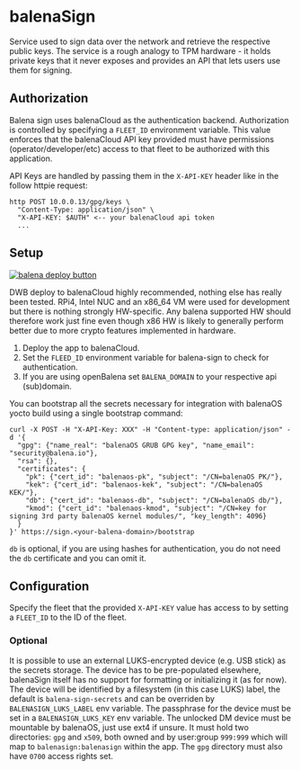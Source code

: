 # balenaSign

Service used to sign data over the network and retrieve the respective public
keys. The service is a rough analogy to TPM hardware - it holds private keys
that it never exposes and provides an API that lets users use them for signing.

## Authorization

Balena sign uses balenaCloud as the authentication backend. Authorization is controlled by specifying a `FLEET_ID` environment variable. This value enforces that the balenaCloud API key provided must have permissions (operator/developer/etc) access to that fleet to be authorized with this application.

API Keys are handled by passing them in the `X-API-KEY` header like in the follow httpie request:

```
http POST 10.0.0.13/gpg/keys \
  "Content-Type: application/json" \
  "X-API-KEY: $AUTH" <-- your balenaCloud api token
  ...
```

## Setup

[![balena deploy button](https://www.balena.io/deploy.svg)](https://dashboard.balena-cloud.com/deploy?repoUrl=https://github.com/balena-os/balena-sign)

DWB deploy to balenaCloud highly recommended, nothing else has really been
tested. RPi4, Intel NUC and an x86_64 VM were used for development but there
is nothing strongly HW-specific. Any balena supported HW should therefore work
just fine even though x86 HW is likely to generally perform better due to more
crypto features implemented in hardware.

1. Deploy the app to balenaCloud.
2. Set the `FLEED_ID` environment variable for balena-sign to check for authentication.
3. If you are using openBalena set `BALENA_DOMAIN` to your respective api (sub)domain.

You can bootstrap all the secrets necessary for integration with balenaOS yocto build using a single bootstrap command:
```
curl -X POST -H "X-API-Key: XXX" -H "Content-type: application/json" -d '{
  "gpg": {"name_real": "balenaOS GRUB GPG key", "name_email": "security@balena.io"},
  "rsa": {},
  "certificates": {
    "pk": {"cert_id": "balenaos-pk", "subject": "/CN=balenaOS PK/"},
    "kek": {"cert_id": "balenaos-kek", "subject": "/CN=balenaOS KEK/"},
    "db": {"cert_id": "balenaos-db", "subject": "/CN=balenaOS db/"},
    "kmod": {"cert_id": "balenaos-kmod", "subject": "/CN=key for signing 3rd party balenaOS kernel modules/", "key_length": 4096}
  }
}' https://sign.<your-balena-domain>/bootstrap
```

`db` is optional, if you are using hashes for authentication, you do not need the `db` certificate and you can omit it.

## Configuration

Specify the fleet that the provided `X-API-KEY` value has access to by setting a `FLEET_ID` to the ID of the fleet.

### Optional

It is possible to use an external LUKS-encrypted device (e.g. USB stick)
as the secrets storage. The device has to be pre-populated elsewhere, balenaSign
itself has no support for formatting or initializing it (as for now). The device
will be identified by a filesystem (in this case LUKS) label, the default is
`balena-sign-secrets` and can be overriden by `BALENASIGN_LUKS_LABEL` env
variable. The passphrase for the device must be set in a `BALENASIGN_LUKS_KEY`
env variable. The unlocked DM device must be mountable by balenaOS, just use
ext4 if unsure. It must hold two directories: `gpg` and `x509`, both owned
and by user:group `999:999` which will map to `balenasign:balenasign`
within the app. The `gpg` directory must also have `0700` access rights set.
